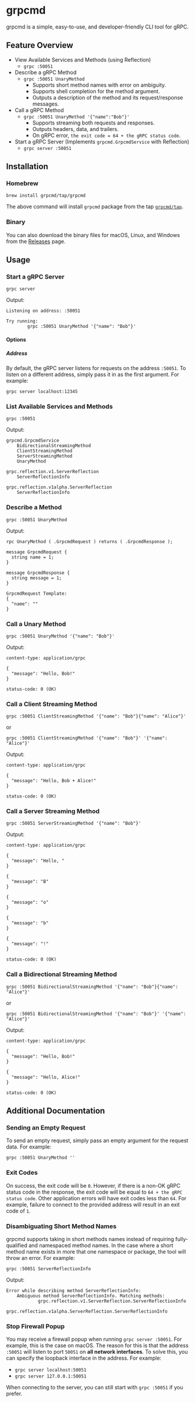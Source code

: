 # grpcmd

grpcmd is a simple, easy-to-use, and developer-friendly CLI tool for gRPC.

## Feature Overview
 - View Available Services and Methods (using Reflection)
    - `grpc :50051`
 - Describe a gRPC Method
    - `grpc :50051 UnaryMethod`
        - Supports short method names with error on ambiguity.
        - Supports shell completion for the method argument.
        - Outputs a description of the method and its request/response messages.
 - Call a gRPC Method
    - `grpc :50051 UnaryMethod '{"name":"Bob"}'`
        - Supports streaming both requests and responses.
        - Outputs headers, data, and trailers.
        - On gRPC error, `the exit code = 64 + the gRPC status code`.
 - Start a gRPC Server (Implements `grpcmd.GrpcmdService` with Reflection)
    - `grpc server :50051`


## Installation

### Homebrew
    brew install grpcmd/tap/grpcmd
The above command will install `grpcmd` package from the tap [`grpcmd/tap`](https://github.com/grpcmd/homebrew-tap).

### Binary
You can also download the binary files for macOS, Linux, and Windows from the [Releases](https://github.com/grpcmd/grpcmd/releases) page.

## Usage

### Start a gRPC Server

    grpc server

Output:

    Listening on address: :50051

    Try running:
            grpc :50051 UnaryMethod '{"name": "Bob"}'

#### Options

##### Address
By default, the gRPC server listens for requests on the address `:50051`. To listen on a different address, simply pass it in as the first argument. For example:

    grpc server localhost:12345

### List Available Services and Methods
    grpc :50051

Output:

    grpcmd.GrpcmdService
        BidirectionalStreamingMethod
        ClientStreamingMethod
        ServerStreamingMethod
        UnaryMethod

    grpc.reflection.v1.ServerReflection
        ServerReflectionInfo

    grpc.reflection.v1alpha.ServerReflection
        ServerReflectionInfo

### Describe a Method
    grpc :50051 UnaryMethod

Output:

    rpc UnaryMethod ( .GrpcmdRequest ) returns ( .GrpcmdResponse );

    message GrpcmdRequest {
      string name = 1;
    }

    message GrpcmdResponse {
      string message = 1;
    }

    GrpcmdRequest Template:
    {
      "name": ""
    }

### Call a Unary Method
    grpc :50051 UnaryMethod '{"name": "Bob"}'

Output:

    content-type: application/grpc

    {
      "message": "Hello, Bob!"
    }

    status-code: 0 (OK)

### Call a Client Streaming Method
    grpc :50051 ClientStreamingMethod '{"name": "Bob"}{"name": "Alice"}'

or

    grpc :50051 ClientStreamingMethod '{"name": "Bob"}' '{"name": "Alice"}'

Output:

    content-type: application/grpc

    {
      "message": "Hello, Bob + Alice!"
    }

    status-code: 0 (OK)

### Call a Server Streaming Method
    grpc :50051 ServerStreamingMethod '{"name": "Bob"}'

Output:

    content-type: application/grpc

    {
      "message": "Hello, "
    }

    {
      "message": "B"
    }

    {
      "message": "o"
    }

    {
      "message": "b"
    }

    {
      "message": "!"
    }

    status-code: 0 (OK)

### Call a Bidirectional Streaming Method
    grpc :50051 BidirectionalStreamingMethod '{"name": "Bob"}{"name": "Alice"}'

or

    grpc :50051 BidirectionalStreamingMethod '{"name": "Bob"}' '{"name": "Alice"}'

Output:

    content-type: application/grpc

    {
      "message": "Hello, Bob!"
    }

    {
      "message": "Hello, Alice!"
    }

    status-code: 0 (OK)

## Additional Documentation

### Sending an Empty Request
To send an empty request, simply pass an empty argument for the request data. For example:

    grpc :50051 UnaryMethod ''

### Exit Codes
On success, the exit code will be `0`. However, if there is a non-OK gRPC status code in the response, the exit code will be equal to `64 + the gRPC status code`. Other application errors will have exit codes less than `64`. For example, failure to connect to the provided address will result in an exit code of `1`.

### Disambiguating Short Method Names
grpcmd supports taking in short methods names instead of requiring fully-qualified and namespaced method names. In the case where a short method name exists in more that one namespace or package, the tool will throw an error. For example:

    grpc :50051 ServerReflectionInfo

Output:

    Error while describing method ServerReflectionInfo:
        Ambiguous method ServerReflectionInfo. Matching methods:
                grpc.reflection.v1.ServerReflection.ServerReflectionInfo
                grpc.reflection.v1alpha.ServerReflection.ServerReflectionInfo

### Stop Firewall Popup
You may receive a firewall popup when running `grpc server :50051`. For example, this is the case on macOS. The reason for this is that the address `:50051` will listen to port `50051` on **all network interfaces**. To solve this, you can specify the loopback interface in the address. For example:
 - `grpc server localhost:50051`
 - `grpc server 127.0.0.1:50051`

When connecting to the server, you can still start with `grpc :50051` if you prefer.